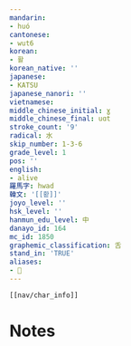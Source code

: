 ```yaml
---
mandarin:
- huó
cantonese:
- wut6
korean:
- 활
korean_native: ''
japanese:
- KATSU
japanese_nanori: ''
vietnamese:
middle_chinese_initial: ɣ
middle_chinese_final: uɑt
stroke_count: '9'
radical: 水
skip_number: 1-3-6
grade_level: 1
pos: ''
english:
- alive
羅馬字: hwad
韓文: '[[홛]]'
joyo_level: ''
hsk_level: ''
hanmun_edu_level: 中
danayo_id: 164
mc_id: 1850
graphemic_classification: 舌
stand_in: 'TRUE'
aliases:
- 𣴠
---
```

```meta-bind-embed
[[nav/char_info]]
```

# Notes
